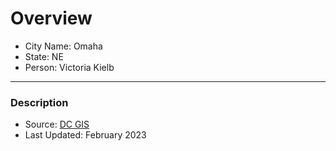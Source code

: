 # Overview

- City Name: Omaha
- State: NE
- Person: Victoria Kielb

---

### Description

+ Source: [DC GIS](https://data-dogis.opendata.arcgis.com/datasets/dogis::city-limits/explore?location=41.277573%2C-96.203179%2C10.41)
+ Last Updated: February 2023

